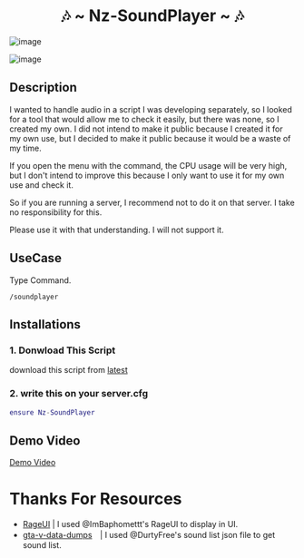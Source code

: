 <h1 align="center">🎶 ~ Nz-SoundPlayer ~ 🎶</h1>

![image](https://github.com/NazuRhythm/Nz-SoundPlayer/assets/94416199/3838a9cd-a523-44c5-b20f-dca43e1026af)

![image](https://github.com/NazuRhythm/Nz-SoundPlayer/assets/94416199/5124800b-0268-48a6-a976-42a1861620bf)

## Description 
I wanted to handle audio in a script I was developing separately, so I looked for a tool that would allow me to check it easily, but there was none, so I created my own.
I did not intend to make it public because I created it for my own use, but I decided to make it public because it would be a waste of my time.

If you open the menu with the command, the CPU usage will be very high, but I don't intend to improve this because I only want to use it for my own use and check it.

So if you are running a server, I recommend not to do it on that server.
I take no responsibility for this.

Please use it with that understanding.
I will not support it.

## UseCase
Type Command.
```
/soundplayer
```

## Installations 

### 1. Donwload This Script
download this script from [latest](https://github.com/NazuRhythm/Nz-SoundPlayer/release/latest)

### 2. write this on your server.cfg
```lua
ensure Nz-SoundPlayer
```
## Demo Video
[Demo Video](https://youtu.be/cOx9J5g3pfU?si=Ft7x4z5qpq9nt__0)

# Thanks For Resources

- [RageUI](https://github.com/ImBaphomettt/RageUI) | I used @ImBaphomettt's RageUI to display in UI.
- [gta-v-data-dumps](https://github.com/DurtyFree/gta-v-data-dumps/)　| I used @DurtyFree's sound list json file to get sound list.
